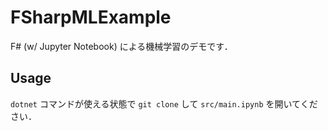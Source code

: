 # FSharpMLExample

F# (w/ Jupyter Notebook) による機械学習のデモです．

## Usage

`dotnet` コマンドが使える状態で `git clone` して `src/main.ipynb` を開いてください．
